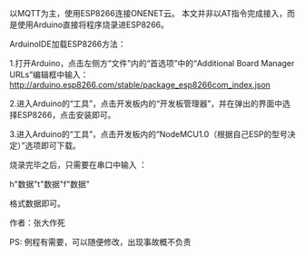 以MQTT为主，使用ESP8266连接ONENET云。
本文并非以AT指令完成接入，而是使用Arduino直接将程序烧录进ESP8266。

ArduinoIDE加载ESP8266方法：

1.打开Arduino，点击左侧方“文件”内的“首选项”中的“Additional Board Manager URLs”编辑框中输入：
http://arduino.esp8266.com/stable/package_esp8266com_index.json

2.进入Arduino的“工具”，点击开发板内的“开发板管理器”，并在弹出的界面中选择ESP8266，点击安装即可。

3.进入Arduino的“工具”，点击开发板内的“NodeMCU1.0（根据自己ESP的型号决定）”选项即可下载。

烧录完毕之后，只需要在串口中输入 ：

h"数据"t"数据"f"数据"

格式数据即可。

作者：张大作死

PS:
例程有需要，可以随便修改，出现事故概不负责
